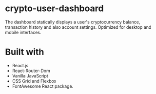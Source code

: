 # crypto-user-dashboard

The dashboard statically displays a user's cryptocurrency balance, transaction history and also account settings.
Optimized for desktop and mobile interfaces.




# Built with

- React.js
- React-Router-Dom
- Vanilla JavaScript
- CSS Grid and Flexbox
- FontAwesome React package.




